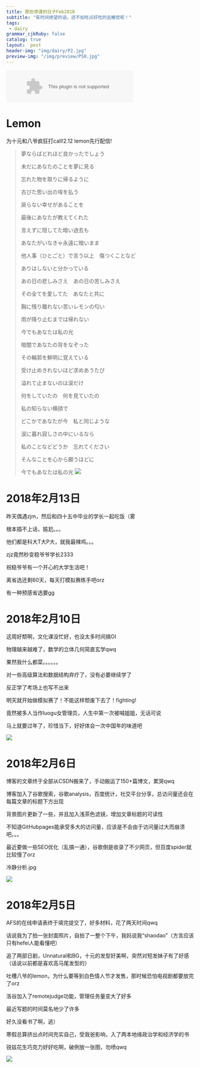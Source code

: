 ```yaml
---
title: 那些停课的日子Feb2018
subtitle: "有时间绝望的话，还不如吃点好吃的去睡觉呢！"
tags: 
 - dairy
grammar_cjkRuby: false
catalog: true
layout:  post
header-img: "img/dairy/P2.jpg"
preview-img: "/img/preview/P50.jpg"
---
```


<embed src="//music.163.com/style/swf/widget.swf?sid=536622304&type=2&auto=1&width=320&height=66" width="340" height="86"  allowNetworking="all"> 

# Lemon

为十元和八爷疯狂打call!2.12 lemon先行配信!

>夢ならばどれほど良かったでしょう
>
>未だにあなたのことを夢に見る
>
>忘れた物を取りに帰るように
>
>古びた思い出の埃を払う
>
>戻らない幸せがあることを
>
>最後にあなたが教えてくれた
>
>言えずに隠してた暗い過去も
>
>あなたがいなきゃ永遠に暗いまま
>
>他人事（ひとごと）で言う以上　傷つくことなど
>
>ありはしないと分かっている
>
>あの日の悲しみさえ　あの日の苦しみさえ
>
>その全てを愛してた　あなたと共に
>
>胸に残り離れない苦いレモンの匂い
>
>雨が降り止むまでは帰れない
>
>今でもあなたは私の光
>
>暗闇であなたの背をなぞった
>
>その輪郭を鮮明に覚えている
>
>受け止めきれないほど求めあうたび
>
>溢れて止まないのは涙だけ
>
>何をしていたの　何を見ていたの
>
>私の知らない横顔で
>
>どこかであなたが今　私と同じような
>
>涙に暮れ寂しさの中にいるなら
>
>私のことなどどうか　忘れてください
>
>そんなことを心から願うほどに
>
>今でもあなたは私の光
>![](https://s1.ax1x.com/2018/02/10/9G1Ptx.jpg)

# 2018年2月13日

昨天偶遇zjm，然后和四十五中毕业的学长一起吃饭（雾

根本插不上话，尴尬。。。

他们都是科大T大P大，就我最辣鸡。。。

zjz竟然秒变稳爷爷学长2333

祝稳爷爷有一个开心的大学生活吧！

离省选还剩60天，每天打模拟赛练手吧orz

有一种预感省选要gg

# 2018年2月10日

这周好颓啊，文化课没忙好，也没太多时间搞OI

物理越来越难了，数学的立体几何简直玄学qwq

果然我什么都菜。。。。。。

对一些高级算法和数据结构弃疗了，没有必要继续学了

反正学了考场上也写不出来

明天就开始做模拟赛了！不能这样颓废下去了！fighting!

竟然被多人当作luogu女管理员，人生中第一次被喊姐姐，无话可说

马上就要过年了，珍惜当下，好好体会一次中国年的味道吧

![](https://s1.ax1x.com/2018/02/10/9G1ih6.jpg)

# 2018年2月6日

博客的文章终于全部从CSDN搬来了，手动搬运了150+篇博文，累哭qwq

博客加入了谷歌搜索，谷歌analysis，百度统计，社交平台分享，总访问量还会在每篇文章的标题下方出现

背景图片更新了一些，并且加入浅茶色滤镜，增加文章标题的可读性

不知道GitHubpages能承受多大的访问量，应该是不会由于访问量过大而崩溃吧。。。

最近要做一些SEO优化（乱搞一通），谷歌倒是收录了不少网页，但百度spider就比较慢了orz

冷静分析.jpg

![](https://s1.ax1x.com/2018/02/06/9l9W01.png)


# 2018年2月5日

AFS的在线申请表终于填完提交了，好多材料，花了两天时间qwq

话说我为了拍一张封面照片，自拍了一整个下午，我妈说我“shaodao”（方言应该只有hefei人能看懂吧）

追了两部日剧，Unnatural和BG，十元的发型好美啊，突然对短发妹子有了好感（话说以前都是喜欢高马尾发型的）

吐槽八爷的lemon，为什么要等到白色情人节才发售，那时候恐怕电视剧都要放完了orz

洛谷加入了remotejudge功能，管理任务量变大了好多

最近写题的时间莫名地少了许多

好久没看书了啊，逃）

寒假总算挤出点时间充实自己，受我爸影响，入了两本地缘政治学和经济学的书

锐兹花生巧克力好好吃啊，破例放一张图，勿喷qwq

![](https://s1.ax1x.com/2018/02/05/9Kwk40.jpg)
